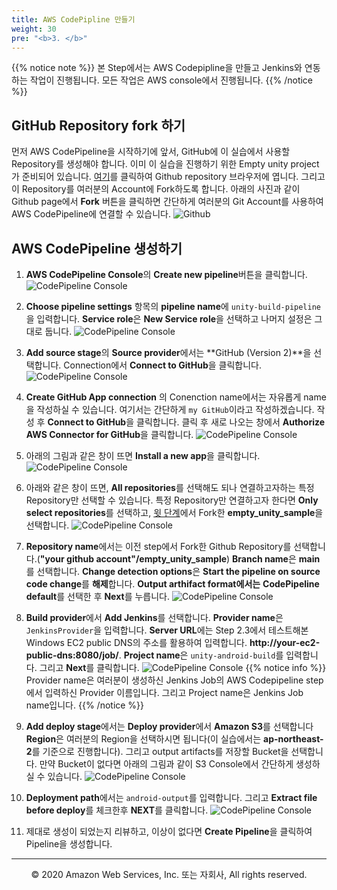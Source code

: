 ```yaml
---
title: AWS CodePipline 만들기 
weight: 30
pre: "<b>3. </b>"
---
```


{{% notice note %}}
본 Step에서는 AWS Codepipline을 만들고 Jenkins와 연동하는 작업이 진행됩니다. 모든 작업은 AWS console에서 진행됩니다.
{{% /notice %}}

## GitHub Repository fork 하기
먼저 AWS CodePipeline을 시작하기에 앞서, GitHub에 이 실습에서 사용할 Repository를 생성해야 합니다. 이미 이 실습을 진행하기 위한 Empty unity project가 준비되어 있습니다. [여기](https://github.com/seongwank/empty_unity_sample)를 클릭하여 Github repository 브라우저에 엽니다. 그리고 이 Repository를 여러분의 Account에 Fork하도록 합니다. 아래의 사진과 같이 Github page에서 **Fork** 버튼을 클릭하면 간단하게 여러분의 Git Account를 사용하여 AWS CodePipeline에 연결할 수 있습니다.
![Github](/images/codepipeline/githubfork.png)



## AWS CodePipeline 생성하기

1. **AWS CodePipeline Console**의 **Create new pipeline**버튼을 클릭합니다.
![CodePipeline Console](/images/codepipeline/pipelineconsole.png)

2. **Choose pipeline settings** 항목의 **pipeline name**에 `unity-build-pipeline`을 입력합니다. **Service role**은 **New Service role**을 선택하고 나머지 설정은 그대로 둡니다.
![CodePipeline Console](/images/codepipeline/codepipelinesetting.png)

3. **Add source stage**의 **Source provider**에서는 **GitHub (Version 2)**을 선택합니다. Connection에서 **Connect to GitHub**을 클릭합니다. 
![CodePipeline Console](/images/codepipeline/githubconnect.png)

4. **Create GitHub App connection** 의 Conenction name에서는 자유롭게 name을 작성하실 수 있습니다. 여기서는 간단하게 `my GitHub`이라고 작성하겠습니다. 작성 후 **Connect to GitHub**을 클릭합니다. 클릭 후 새로 나오는 창에서 **Authorize AWS Connector for GitHub**을 클릭합니다.
![CodePipeline Console](/images/codepipeline/mygithub.png)

5. 아래의 그림과 같은 창이 뜨면 **Install a new app**을 클릭합니다.
![CodePipeline Console](/images/codepipeline/githubinstallnew.png)

6. 아래와 같은 창이 뜨면, **All repositories**를 선택해도 되나 연결하고자하는 특정 Repository만 선택할 수 있습니다. 특정 Repository만 연결하고자 한다면 **Only select repositories**를 선택하고, [윗 단계]()에서 Fork한 **empty_unity_sample**을 선택합니다.
![CodePipeline Console](/images/codepipeline/selectrepo.png)

7. **Repository name**에서는 이전 step에서 Fork한 Github Repository를 선택합니다.(**"your github account"/empty_unity_sample**) **Branch name**은 **main**를 선택합니다. **Change detection options**은 **Start the pipeline on source code change**를 **해제**합니다. **Output arthifact format에서는** **CodePipeline default**를 선택한 후 **Next**를 누릅니다.
![CodePipeline Console](/images/codepipeline/setrepo.png)

4. **Build provider**에서 **Add Jenkins**를 선택합니다. **Provider name**은 `JenkinsProvider`을 입력합니다. **Server URL**에는 Step 2.3에서 테스트해본 Windows EC2 public DNS의 주소를 활용하여 입력합니다. **http://your-ec2-public-dns:8080/job/**. **Project name**은 `unity-android-build`를 입력합니다. 그리고 **Next**를 클릭합니다.
![CodePipeline Console](/images/codepipeline/buildstage.png)
{{% notice info %}}
Provider name은 여러분이 생성하신 Jenkins Job의 AWS Codepipeline step에서 입력하신 Provider 이름입니다.
그리고 Project name은 Jenkins Job name입니다.
{{% /notice %}}

5. **Add deploy stage**에서는 **Deploy provider**에서 **Amazon S3**를 선택합니다 **Region**은 여러분의 Region을 선택하시면 됩니다(이 실습에서는 **ap-northeast-2**를 기준으로 진행합니다). 그리고 output artifacts를 저장할 Bucket을 선택합니다. 만약 Bucket이 없다면 아래의 그림과 같이 S3 Console에서 간단하게 생성하실 수 있습니다.
![CodePipeline Console](/images/codepipeline/createbucket.png)

6. **Deployment path**에서는 `android-output`를 입력합니다. 그리고 **Extract file before deploy**를 체크한후 **NEXT**를 클릭합니다. 
![CodePipeline Console](/images/codepipeline/deploystage.png)

7. 제대로 생성이 되었는지 리뷰하고, 이상이 없다면 **Create Pipeline**을 클릭하여 Pipeline을 생성합니다.
---
<p align="center">
© 2020 Amazon Web Services, Inc. 또는 자회사, All rights reserved.
</p>
